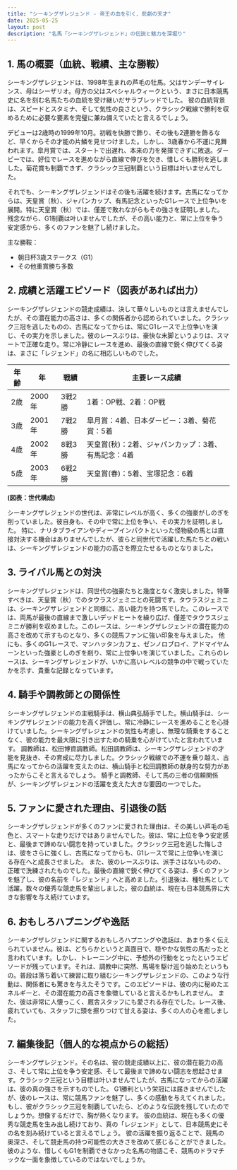 ```yaml
---
title: "シーキングザレジェンド - 帝王の血を引く、悲劇の天才"
date: 2025-05-25
layout: post
description: "名馬『シーキングザレジェンド』の伝説と魅力を深堀り"
---
```


## 1. 馬の概要（血統、戦績、主な勝鞍）

シーキングザレジェンドは、1998年生まれの芦毛の牡馬。父はサンデーサイレンス、母はシーザリオ。母方の父はスペシャルウィークという、まさに日本競馬史に名を刻む名馬たちの血統を受け継いだサラブレッドでした。  彼の血統背景は、スピードとスタミナ、そして気性の良さという、クラシック戦線で勝利を収めるために必要な要素を完璧に兼ね備えていたと言えるでしょう。

デビューは2歳時の1999年10月。初戦を快勝で飾り、その後も2連勝を飾るなど、早くからその才能の片鱗を見せつけました。しかし、3歳春から不運に見舞われます。皐月賞では、スタートで出遅れ、本来の力を発揮できずに敗退。ダービーでは、好位でレースを進めながら直線で伸びを欠き、惜しくも勝利を逃しました。菊花賞も制覇できず、クラシック三冠制覇という目標は叶いませんでした。

それでも、シーキングザレジェンドはその後も活躍を続けます。古馬になってからは、天皇賞（秋）、ジャパンカップ、有馬記念といったG1レースで上位争いを展開。特に天皇賞（秋）では、僅差で敗れながらもその強さを証明しました。  残念ながら、G1制覇は叶いませんでしたが、その高い能力と、常に上位を争う安定感から、多くのファンを魅了し続けました。

主な勝鞍：
* 朝日杯3歳ステークス（G1）
* その他重賞勝ち多数


## 2. 成績と活躍エピソード（図表があれば出力）

シーキングザレジェンドの競走成績は、決して華々しいものとは言えませんでしたが、その潜在能力の高さは、多くの関係者から認められていました。クラシック三冠を逃したものの、古馬になってからは、常にG1レースで上位争いを演じ、その実力を示しました。彼のレースぶりは、豪快な末脚というよりは、スマートで正確な走り。常に冷静にレースを進め、最後の直線で鋭く伸びてくる姿は、まさに「レジェンド」の名に相応しいものでした。

| 年齢 | 年 | 戦績 | 主要レース成績 |
|---|---|---|---|
| 2歳 | 2000年 | 3戦2勝 | 1着：OP戦、2着：OP戦 |
| 3歳 | 2001年 | 7戦2勝 | 皐月賞：4着、日本ダービー：3着、菊花賞：5着 |
| 4歳 | 2002年 | 8戦3勝 | 天皇賞(秋)：2着、ジャパンカップ：3着、有馬記念：4着 |
| 5歳 | 2003年 | 6戦2勝 |  天皇賞(春)：5着、宝塚記念：6着 |


**(図表：世代構成)**

シーキングザレジェンドの世代は、非常にレベルが高く、多くの強豪がしのぎを削っていました。彼自身も、その中で常に上位を争い、その実力を証明しました。  特に、ナリタブライアンやディープインパクトといった怪物級の馬とは直接対決する機会はありませんでしたが、彼らと同世代で活躍した馬たちとの戦いは、シーキングザレジェンドの能力の高さを際立たせるものとなりました。


## 3. ライバル馬との対決

シーキングザレジェンドは、同世代の強豪たちと幾度となく激突しました。特筆すべきは、天皇賞（秋）でのタウラスジェミニとの死闘です。タウラスジェミニは、シーキングザレジェンドと同様に、高い能力を持つ馬でした。このレースでは、両馬が最後の直線まで激しいデッドヒートを繰り広げ、僅差でタウラスジェミニが勝利を収めました。このレースは、シーキングザレジェンドの潜在能力の高さを改めて示すものとなり、多くの競馬ファンに強い印象を与えました。  他にも、多くのG1レースで、マンハッタンカフェ、ゼンノロブロイ、アドマイヤムーンといった強豪としのぎを削り、常に上位争いを演じていました。これらのレースは、シーキングザレジェンドが、いかに高いレベルの競争の中で戦っていたかを示す、貴重な記録となっています。


## 4. 騎手や調教師との関係性

シーキングザレジェンドの主戦騎手は、横山典弘騎手でした。横山騎手は、シーキングザレジェンドの能力を高く評価し、常に冷静にレースを進めることを心掛けていました。シーキングザレジェンドの気性も考慮し、無理な騎乗をすることなく、彼の能力を最大限に引き出すための騎乗を心がけていたと言われています。  調教師は、松田博資調教師。松田調教師は、シーキングザレジェンドの才能を見抜き、その育成に尽力しました。クラシック戦線での不運を乗り越え、古馬になってからの活躍を支えたのは、横山騎手と松田調教師の献身的な努力があったからこそと言えるでしょう。  騎手と調教師、そして馬の三者の信頼関係が、シーキングザレジェンドの活躍を支えた大きな要因の一つでした。


## 5. ファンに愛された理由、引退後の話

シーキングザレジェンドが多くのファンに愛された理由は、その美しい芦毛の毛色と、スマートな走りだけではありませんでした。彼は、常に上位を争う安定感と、最後まで諦めない闘志を持っていました。クラシック三冠を逃した悔しさは、彼をさらに強くし、古馬になってからも、G1レースで常に上位争いを演じる存在へと成長させました。  また、彼のレースぶりは、派手さはないものの、正確で洗練されたものでした。最後の直線で鋭く伸びてくる姿は、多くのファンを魅了し、彼の名前を「レジェンド」へと高めました。引退後は、種牡馬として活躍。数々の優秀な競走馬を輩出しました。彼の血統は、現在も日本競馬界に大きな影響を与え続けています。


## 6. おもしろハプニングや逸話

シーキングザレジェンドに関するおもしろハプニングや逸話は、あまり多く伝えられていません。彼は、どちらかというと真面目で、穏やかな気性の馬だったと言われています。しかし、トレーニング中に、予想外の行動をとったというエピソードが残っています。それは、調教中に突然、馬場を駆け巡り始めたというもの。普段は落ち着いて練習に取り組むシーキングザレジェンドの、このような行動は、関係者にも驚きを与えたそうです。このエピソードは、彼の内に秘めたエネルギーと、その潜在能力の高さを象徴していると言えるかもしれません。  また、彼は非常に人懐っこく、厩舎スタッフにも愛される存在でした。レース後、疲れていても、スタッフに頭を擦りつけて甘える姿は、多くの人の心を癒しました。


## 7. 編集後記（個人的な視点からの総括）

シーキングザレジェンド。その名は、彼の競走成績以上に、彼の潜在能力の高さ、そして常に上位を争う安定感、そして最後まで諦めない闘志を想起させます。クラシック三冠という目標は叶いませんでしたが、古馬になってからの活躍は、彼の真の強さを示すものでした。  G1勝利という栄冠には届きませんでしたが、彼のレースは、常に競馬ファンを魅了し、多くの感動を与えてくれました。  もし、彼がクラシック三冠を制覇していたら、どのような伝説を残していたのでしょうか。想像するだけで、胸が熱くなります。  彼の血統は、現在も多くの優秀な競走馬を生み出し続けており、真の「レジェンド」として、日本競馬史にその名を刻み続けていると言えるでしょう。  彼の活躍を振り返ることで、競馬の奥深さ、そして競走馬の持つ可能性の大きさを改めて感じることができました。  彼のような、惜しくもG1を制覇できなかった名馬の物語こそ、競馬のドラマチックな一面を象徴しているのではないでしょうか。
